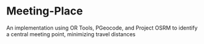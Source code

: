 # Meeting-Place
An implementation using OR Tools, PGeocode, and Project OSRM to identify a central meeting point, minimizing travel distances
